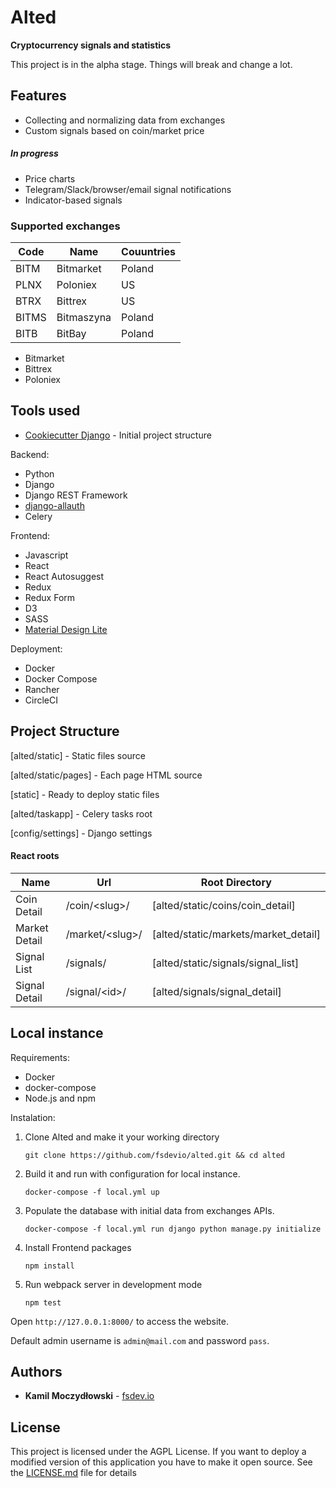 # Alted

**Cryptocurrency signals and statistics**

This project is in the alpha stage. Things will break and change a lot.

## Features

- Collecting and normalizing data from exchanges
- Custom signals based on coin/market price

##### In progress

- Price charts
- Telegram/Slack/browser/email signal notifications
- Indicator-based signals

### Supported exchanges

| Code | Name | Couuntries |
| --- | --- | --- |
| BITM | Bitmarket | Poland |
| PLNX | Poloniex | US |
| BTRX | Bittrex | US |
| BITMS | Bitmaszyna | Poland |
| BITB | BitBay | Poland |


- Bitmarket
- Bittrex
- Poloniex

## Tools used

- [Cookiecutter Django](https://github.com/pydanny/cookiecutter-django) - Initial project structure

Backend:

- Python
- Django
- Django REST Framework
- [django-allauth](https://github.com/pennersr/django-allauth)
- Celery

Frontend:

- Javascript
- React
- React Autosuggest
- Redux
- Redux Form
- D3
- SASS
- [Material Design Lite](https://getmdl.io/)

Deployment:

- Docker
- Docker Compose
- Rancher
- CircleCI

## Project Structure

[alted/static] - Static files source

[alted/static/pages] - Each page HTML source

[static] - Ready to deploy static files

[alted/taskapp] - Celery tasks root

[config/settings] - Django settings

#### React roots

| Name | Url | Root Directory |
| --- | --- | --- |
| Coin Detail | /coin/\<slug>/ | [alted/static/coins/coin_detail] |
| Market Detail | /market/\<slug>/ | [alted/static/markets/market_detail] |
| Signal List | /signals/ | [alted/static/signals/signal_list] |
| Signal Detail | /signal/\<id>/ | [alted/signals/signal_detail] |

## Local instance

Requirements:
- Docker
- docker-compose
- Node.js and npm

Instalation:

1. Clone Alted and make it your working directory

    `
    git clone https://github.com/fsdevio/alted.git && cd alted
    `

2. Build it and run with configuration for local instance.

    `
    docker-compose -f local.yml up
    `

3. Populate the database with initial data from exchanges APIs.
    
    `
    docker-compose -f local.yml run django python manage.py initialize
    `

4. Install Frontend packages
    
    `
    npm install
    `

5. Run webpack server in development mode

    `
    npm test
    `

Open `http://127.0.0.1:8000/` to access the website.

Default admin username is `admin@mail.com` and password `pass`.

## Authors

- **Kamil Moczydłowski** - [fsdev.io](https://fsdev.io)

## License

This project is licensed under the AGPL License. If you want to deploy a modified version of this application you have to make it open source. See the [LICENSE.md](LICENSE.md) file for details
